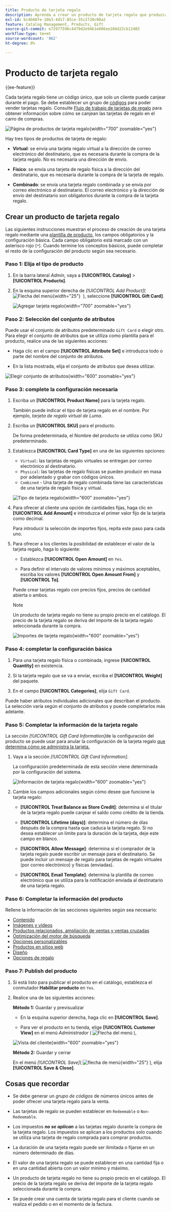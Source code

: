 ```yaml
---
title: Producto de tarjeta regalo
description: Aprenda a crear un producto de tarjeta regalo que produzca un código único que un cliente destinatario pueda canjear durante el cierre de compra.
exl-id: bc4b60fe-10b3-4d17-85ce-35c2720c90a2
feature: Catalog Management, Products, Gift
source-git-commit: e72977596c4479d2e94b1e066ee166d22cb12405
workflow-type: tm+mt
source-wordcount: '962'
ht-degree: 0%

---
```


# Producto de tarjeta regalo

{{ee-feature}}

Cada tarjeta regalo tiene un código único, que solo un cliente puede canjear durante el pago. Se debe establecer un grupo de [códigos](../stores-purchase/product-gift-card-accounts.md#step-3-establish-the-gift-card-code-pool) para poder vender tarjetas regalo. Consulte [Flujo de trabajo de tarjetas de regalo](../stores-purchase/product-gift-card-workflow.md) para obtener información sobre cómo se canjean las tarjetas de regalo en el carro de compras.

![Página de productos de tarjeta regalo](./assets/storefront-giftcard-product-page.png){width="700" zoomable="yes"}

Hay tres tipos de productos de tarjeta de regalo:

- **Virtual**: se envía una tarjeta regalo virtual a la dirección de correo electrónico del destinatario, que es necesaria durante la compra de la tarjeta regalo. No es necesaria una dirección de envío.

- **Físico**: se envía una tarjeta de regalo física a la dirección del destinatario, que es necesaria durante la compra de la tarjeta de regalo.

- **Combinado**: se envía una tarjeta regalo combinada y se envía por correo electrónico al destinatario. El correo electrónico y la dirección de envío del destinatario son obligatorios durante la compra de la tarjeta regalo.

## Crear un producto de tarjeta regalo

Las siguientes instrucciones muestran el proceso de creación de una tarjeta regalo mediante una [plantilla de producto](attribute-sets.md), los campos obligatorios y la configuración básica. Cada campo obligatorio está marcado con un asterisco rojo (`*`). Cuando termine los conceptos básicos, puede completar el resto de la configuración del producto según sea necesario.

### Paso 1: Elija el tipo de producto

1. En la barra lateral _Admin_, vaya a **[!UICONTROL Catalog]** > **[!UICONTROL Products]**.

1. En la esquina superior derecha de _[!UICONTROL Add Product]_( ![Flecha del menú](../assets/icon-menu-down-arrow-red.png){width="25"}  ), seleccione **[!UICONTROL Gift Card]**.

   ![Agregar tarjeta regalo](./assets/product-add-gift-card.png){width="700" zoomable="yes"}

### Paso 2: Selección del conjunto de atributos

Puede usar el conjunto de atributos predeterminado `Gift Card` o elegir otro. Para elegir el conjunto de atributos que se utiliza como plantilla para el producto, realice una de las siguientes acciones:

- Haga clic en el campo **[!UICONTROL Attribute Set]** e introduzca todo o parte del nombre del conjunto de atributos.

- En la lista mostrada, elija el conjunto de atributos que desea utilizar.

![Elegir conjunto de atributos](./assets/product-create-choose-attribute-set-gift-card.png){width="600" zoomable="yes"}

### Paso 3: complete la configuración necesaria

1. Escriba un **[!UICONTROL Product Name]** para la tarjeta regalo.

   También puede indicar el tipo de tarjeta regalo en el nombre. Por ejemplo, _tarjeta de regalo virtual de Luma_.

1. Escriba un **[!UICONTROL SKU]** para el producto.

   De forma predeterminada, el Nombre del producto se utiliza como SKU predeterminado.

1. Establezca **[!UICONTROL Card Type]** en una de las siguientes opciones:

   - `Virtual`: las tarjetas de regalo virtuales se entregan por correo electrónico al destinatario.
   - `Physical`: las tarjetas de regalo físicas se pueden producir en masa por adelantado y grabar con códigos únicos.
   - `Combined` - Una tarjeta de regalo combinada tiene las características de una tarjeta de regalo física y virtual.

   ![Tipo de tarjeta regalo](./assets/product-create-gift-card-type.png){width="600" zoomable="yes"}

1. Para ofrecer al cliente una opción de cantidades fijas, haga clic en **[!UICONTROL Add Amount]** e introduzca el primer valor fijo de la tarjeta como decimal.

   Para introducir la selección de importes fijos, repita este paso para cada uno.

1. Para ofrecer a los clientes la posibilidad de establecer el valor de la tarjeta regalo, haga lo siguiente:

   - Establezca **[!UICONTROL Open Amount]** en `Yes`.

   - Para definir el intervalo de valores mínimos y máximos aceptables, escriba los valores **[!UICONTROL Open Amount From]** y **[!UICONTROL To]**.

   Puede crear tarjetas regalo con precios fijos, precios de cantidad abierta o ambos.

   >[!NOTE]
   >
   >Un producto de tarjeta regalo no tiene su propio precio en el catálogo. El precio de la tarjeta regalo se deriva del importe de la tarjeta regalo seleccionada durante la compra.

   ![Importes de tarjeta regalo](./assets/product-create-gift-card-amounts.png){width="600" zoomable="yes"}

### Paso 4: completar la configuración básica

1. Para una tarjeta regalo física o combinada, ingrese **[!UICONTROL Quantity]** en existencia.

1. Si la tarjeta regalo que se va a enviar, escriba el **[!UICONTROL Weight]** del paquete.

1. En el campo **[!UICONTROL Categories]**, elija `Gift Card`.

Puede haber atributos individuales adicionales que describan el producto. La selección varía según el conjunto de atributos y puede completarlos más adelante.

### Paso 5: Completar la información de la tarjeta regalo

La sección _[!UICONTROL Gift Card Information]_&#x200B;de la configuración del producto se puede usar para anular la configuración de la tarjeta regalo [que determina cómo se administra la tarjeta.](../configuration-reference/sales/gift-cards.md)

1. Vaya a la sección _[!UICONTROL Gift Card Information]_.

   La configuración predeterminada de esta sección viene determinada por la configuración del sistema.

   ![Información de tarjeta regalo](./assets/product-gift-card-information.png){width="600" zoomable="yes"}

1. Cambie los campos adicionales según cómo desee que funcione la tarjeta regalo:

   - **[!UICONTROL Treat Balance as Store Credit]**: determina si el titular de la tarjeta regalo puede canjear el saldo como crédito de la tienda.

   - **[!UICONTROL Lifetime (days)]**: determina el número de días después de la compra hasta que caduca la tarjeta regalo. Si no desea establecer un límite para la duración de la tarjeta, deje este campo en blanco.

   - **[!UICONTROL Allow Message]**: determina si el comprador de la tarjeta regalo puede escribir un mensaje para el destinatario. Se puede incluir un mensaje de regalo para tarjetas de regalo virtuales (por correo electrónico) y físicas (enviadas).

   - **[!UICONTROL Email Template]**: determina la plantilla de correo electrónico que se utiliza para la notificación enviada al destinatario de una tarjeta regalo.

### Paso 6: Completar la información del producto

Rellene la información de las secciones siguientes según sea necesario:

- [Contenido](product-content.md)
- [Imágenes y vídeos](product-images-and-video.md)
- [Productos relacionados, ampliación de ventas y ventas cruzadas](related-products-up-sells-cross-sells.md)
- [Optimización del motor de búsqueda](product-search-engine-optimization.md)
- [Opciones personalizables](settings-advanced-custom-options.md)
- [Productos en sitios web](settings-basic-websites.md)
- [Diseño](settings-advanced-design.md)
- [Opciones de regalo](product-gift-options.md)

### Paso 7: Publish del producto

1. Si está listo para publicar el producto en el catálogo, establezca el conmutador **Habilitar producto** en `Yes`.

1. Realice una de las siguientes acciones:

   **Método 1:** Guardar y previsualizar

   - En la esquina superior derecha, haga clic en **[!UICONTROL Save]**.

   - Para ver el producto en tu tienda, elige **[!UICONTROL Customer View]** en el menú _Administrador_ ( ![Flecha del menú](../assets/icon-menu-down-arrow-black.png) ),

   ![Vista del cliente](./assets/product-admin-customer-view.png){width="600" zoomable="yes"}

   **Método 2:** Guardar y cerrar

   En el menú _[!UICONTROL Save]_( ![flecha de menú](../assets/icon-menu-down-arrow-red.png){width="25"} ), elija **[!UICONTROL Save & Close]**.

## Cosas que recordar

- Se debe generar un _grupo de códigos_ de números únicos antes de poder ofrecer una tarjeta regalo para la venta.

- Las tarjetas de regalo se pueden establecer en `Redeemable` o `Non-Redeemable`.

- Los impuestos **_no se aplican_** a las tarjetas regalo durante la compra de la tarjeta regalo. Los impuestos se aplican a los productos solo cuando se utiliza una tarjeta de regalo comprada para comprar productos.

- La duración de una tarjeta regalo puede ser ilimitada o fijarse en un número determinado de días.

- El valor de una tarjeta regalo se puede establecer en una cantidad fija o en una cantidad abierta con un valor mínimo y máximo.

- Un producto de tarjeta regalo no tiene su propio precio en el catálogo. El precio de la tarjeta regalo se deriva del importe de la tarjeta regalo seleccionada durante la compra.

- Se puede crear una cuenta de tarjeta regalo para el cliente cuando se realiza el pedido o en el momento de la factura.
